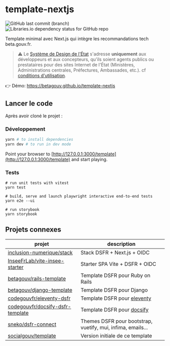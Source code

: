 # template-nextjs

![GitHub last commit (branch)](https://img.shields.io/github/last-commit/betagouv/template/main)
![Libraries.io dependency status for GitHub repo](https://img.shields.io/librariesio/github/betagouv/template)

Template minimal avec Next.js qui intègre les recommandations tech beta.gouv.fr.

> ⚠️ Le [Système de Design de l'État](https://www.systeme-de-design.gouv.fr/) s'adresse **uniquement** aux développeurs et aux concepteurs, qu'ils soient agents publics ou prestataires pour des sites Internet de l'État (Ministères, Administrations centrales, Préfectures, Ambassades, etc.). cf [conditions d'utilisation](https://www.systeme-de-design.gouv.fr/utilisation-et-organisation/perimetre-d-application).

👉 Démo: https://betagouv.github.io/template-nextjs

## Lancer le code

Après avoir cloné le projet :

### Développement

```bash
yarn # to install dependencies
yarn dev # to run in dev mode
```

Point your browser to [http://127.0.0.1:3000/template](http://127.0.0.1:3000/template) and start playing.

### Tests

```
# run unit tests with vitest
yarn test

# build, serve and launch playwright interactive end-to-end tests
yarn e2e --ui

# run storybook
yarn storybook
```

## Projets connexes

| projet                                                                                  | description                                                 |
| --------------------------------------------------------------------------------------- | ----------------------------------------------------------- |
| [inclusion-numerique/stack](https://github.com/inclusion-numerique/stack)               | Stack DSFR + Next.js + OIDC                                 |
| [InseeFrLab/vite-insee-starter](https://github.com/InseeFrLab/vite-insee-starter)       | Starter SPA Vite + DSFR + OIDC                              |
| [betagouv/rails-template](https://github.com/betagouv/rails-template)                   | Template DSFR pour Ruby on Rails                            |
| [betagouv/django-template](https://github.com/betagouv/django-template)                 | Template DSFR pour Django                                   |
| [codegouvfr/eleventy-dsfr](https://github.com/codegouvfr/eleventy-dsfr)                 | Template DSFR pour [eleventy](https://www.11ty.dev/)        |
| [codegouvfr/docsify-dsfr-template](https://github.com/codegouvfr/docsify-dsfr-template) | Template DSFR pour [docsify](https://docsify.js.org/#/)     |
| [sneko/dsfr-connect](https://github.com/sneko/dsfr-connect)                             | Themes DSFR pour bootstrap, vuetify, mui, infima, emails... |
| [socialgouv/template](https://github.com/socialgouv/template)                           | Version initiale de ce template                             |

```

```
